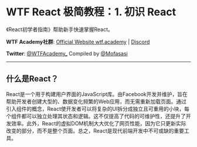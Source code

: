 # WTF React 极简教程：1. 初识 React

《React初学者指南》帮助新手快速掌握React。 

**WTF Academy社群**: [Official Website wtf.academy](https://wtf.academy) | [Discord](https://discord.gg/5akcruXrsk)

**Twitter**: [@WTFAcademy_](https://twitter.com/WTFAcademy_) Compiled by [@Mofasasi](https://twitter.com/mofasasi)

---

## 什么是React？

React是一个用于构建用户界面的JavaScript库。由Facebook开发并维护，旨在帮助开发者创建大型的、数据变化频繁的Web应用，而无需重新加载页面。通过引入组件的概念，React使开发者可以将复杂的UI拆分成独立且可重用的小块，每个组件都可以独立处理其状态和逻辑。这不仅提高了代码的可维护性，还提升了开发效率。此外，React的虚拟DOM机制大大优化了网页性能，因为它只更新实际改变的部分，而不是整个页面。总之，React是现代前端开发中不可或缺的重要工具。
